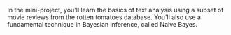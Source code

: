 In the mini-project, you'll learn the basics of text analysis using a subset of movie reviews from the rotten tomatoes database. You'll also use a fundamental technique in Bayesian inference, called Naive Bayes. 

